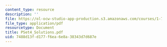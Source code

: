 ```yaml
---
content_type: resource
description: ''
file: https://ol-ocw-studio-app-production.s3.amazonaws.com/courses/1-725j-chemicals-in-the-environment-fate-and-transport-fall-2004/7488d13fd177f6ea6e8a38343d7d687e_PSet4_Solutions.pdf
file_type: application/pdf
resourcetype: Document
title: PSet4_Solutions.pdf
uid: 7488d13f-d177-f6ea-6e8a-38343d7d687e
---
```

